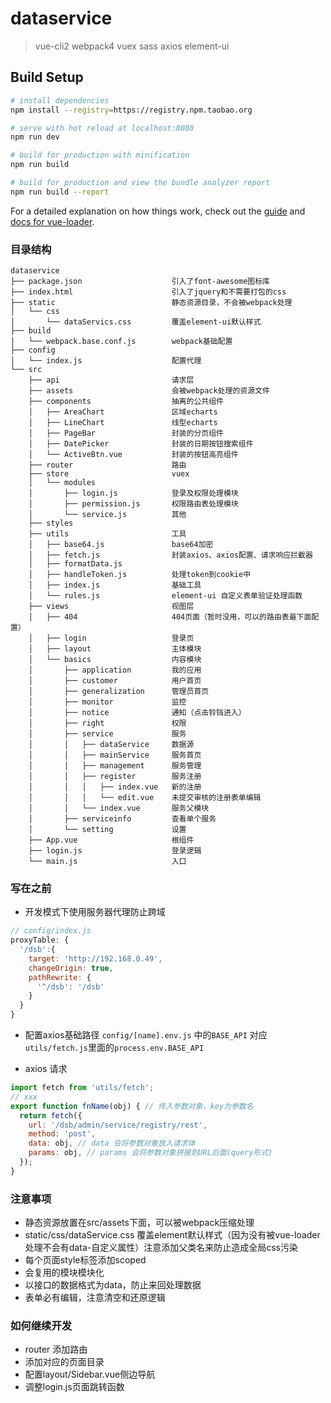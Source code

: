 # dataservice

> vue-cli2 webpack4 vuex sass axios element-ui

## Build Setup

``` bash
# install dependencies
npm install --registry=https://registry.npm.taobao.org

# serve with hot reload at localhost:8080
npm run dev

# build for production with minification
npm run build

# build for production and view the bundle analyzer report
npm run build --report
```

For a detailed explanation on how things work, check out the [guide](http://vuejs-templates.github.io/webpack/) and [docs for vue-loader](http://vuejs.github.io/vue-loader).

### 目录结构

```
dataservice
├── package.json                    引入了font-awesome图标库
├── index.html                      引入了jquery和不需要打包的css
├── static                          静态资源目录，不会被webpack处理
│   └── css
│       └── dataServics.css         覆盖element-ui默认样式
├── build                          
│   └── webpack.base.conf.js        webpack基础配置
├── config                         
│   └── index.js                    配置代理
└── src                            
    ├── api                         请求层
    ├── assets                      会被webpack处理的资源文件
    ├── components                  抽离的公共组件
    │   ├── AreaChart               区域echarts
    │   ├── LineChart               线型echarts
    │   ├── PageBar                 封装的分页组件
    │   ├── DatePicker              封装的日期按钮搜索组件
    │   └── ActiveBtn.vue           封装的按钮高亮组件
    ├── router                      路由
    ├── store                       vuex
    │   └── modules                 
    │       ├── login.js            登录及权限处理模块
    │       ├── permission.js       权限路由表处理模块
    │       └── service.js          其他
    ├── styles                        
    ├── utils                       工具
    │   ├── base64.js               base64加密
    │   ├── fetch.js                封装axios、axios配置、请求响应拦截器
    │   ├── formatData.js           
    │   ├── handleToken.js          处理token到cookie中
    │   ├── index.js                基础工具
    │   └── rules.js                element-ui 自定义表单验证处理函数
    ├── views                       视图层             
    │   ├── 404                     404页面（暂时没用，可以的路由表最下面配置） 
    │   ├── login                   登录页 
    │   ├── layout                  主体模块
    │   └── basics                  内容模块
    │       ├── application         我的应用
    │       ├── customer            用户首页
    │       ├── generalization      管理员首页
    │       ├── monitor             监控
    │       ├── notice              通知（点击铃铛进入）
    │       ├── right               权限
    │       ├── service             服务
    │       │   ├── dataService     数据源
    │       │   ├── mainService     服务首页
    │       │   ├── management      服务管理
    │       │   ├── register        服务注册
    │       │   │   ├── index.vue   新的注册
    │       │   │   └── edit.vue    未提交审核的注册表单编辑
    │       │   └── index.vue       服务父模块
    │       ├── serviceinfo         查看单个服务
    │       └── setting             设置
    ├── App.vue                     根组件
    ├── login.js                    登录逻辑
    └── main.js                     入口  
```

### 写在之前

- 开发模式下使用服务器代理防止跨域
``` javascript
// config/index.js
proxyTable: {
  '/dsb':{
    target: 'http://192.168.0.49',
    changeOrigin: true,
    pathRewrite: {
      '^/dsb': '/dsb'
    }
  }
}
```

- 配置axios基础路径
`config/[name].env.js` 中的`BASE_API`
对应`utils/fetch.js`里面的`process.env.BASE_API`

- axios 请求
``` javascript
import fetch from 'utils/fetch';
// xxx
export function fnName(obj) { // 传入参数对象，key为参数名
  return fetch({
    url: '/dsb/admin/service/registry/rest',
    method: 'post',
    data: obj, // data 会将参数对象放入请求体
    params: obj, // params 会将参数对象拼接到URL后面(query形式)
  });
}
```

### 注意事项

- 静态资源放置在src/assets下面，可以被webpack压缩处理
- static/css/dataService.css 覆盖element默认样式（因为没有被vue-loader处理不会有data-自定义属性）注意添加父类名来防止造成全局css污染
- 每个页面style标签添加scoped
- 会复用的模块模块化
- 以接口的数据格式为data，防止来回处理数据
- 表单必有编辑，注意清空和还原逻辑


### 如何继续开发

- router 添加路由
- 添加对应的页面目录
- 配置layout/Sidebar.vue侧边导航
- 调整login.js页面跳转函数